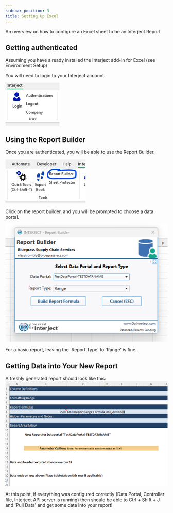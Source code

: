 ```yaml
---
sidebar_position: 3
title: Setting Up Excel
---
```


An overview on how to configure an Excel sheet to be an Interject Report

## Getting authenticated

Assuming you have already installed the Interject add-in for Excel (see Environment Setup)

You will need to login to your Interject account.

![interjectlogin](images/interject_authentication.png)

## Using the Report Builder

Once you are authenticated, you will be able to use the Report Builder.

![interject_report_builder](images/interject_report_builder.png)

Click on the report builder, and you will be prompted to choose a data portal.

![interject_report_builder_window](images/interject_report_builder_tool.png)

For a basic report, leaving the 'Report Type' to 'Range' is fine.

## Getting Data into Your New Report

A freshly generated report should look like this:
![interject_basic_report](images/interject_basic_report.png)

At this point, if everything was configured correctly (Data Portal, Controller file, Interject API server is running)
then should be able to Ctrl + Shift + J and 'Pull Data' and get some data into your report!

